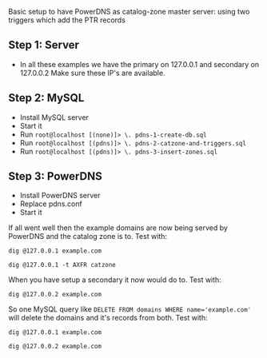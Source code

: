 Basic setup to have PowerDNS as catalog-zone master server:
using two triggers which add the PTR records

## Step 1: Server
- In all these examples we have the primary on 127.0.0.1 and secondary on 127.0.0.2
  Make sure these IP's are available.

## Step 2: MySQL
- Install MySQL server
- Start it
- Run `root@localhost [(none)]> \. pdns-1-create-db.sql`
- Run `root@localhost [(pdns)]> \. pdns-2-catzone-and-triggers.sql`
- Run `root@localhost [(pdns)]> \. pdns-3-insert-zones.sql`

## Step 3: PowerDNS
- Install PowerDNS server
- Replace pdns.conf
- Start it

If all went well then the example domains are now being served by PowerDNS and the catalog zone is to.
Test with:

`dig @127.0.0.1 example.com`

`dig @127.0.0.1 -t AXFR catzone`

When you have setup a secondary it now would do to.
Test with:

`dig @127.0.0.2 example.com`

So one MySQL query like `DELETE FROM domains WHERE name='example.com'` will delete the domains and it's records from both.
Test with:

`dig @127.0.0.1 example.com`

`dig @127.0.0.2 example.com`

